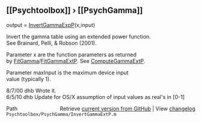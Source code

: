 ## [[Psychtoolbox]] &#8250; [[PsychGamma]]

output = [InvertGammaExpP](InvertGammaExpP)(x,input)  
  
Invert the gamma table using an extended power function.  
See Brainard, Pelli, & Robson (2001).  
  
Parameter x are the function parameters as returned  
by [FitGamma](FitGamma)/[FitGammaExtP](FitGammaExtP).  See [ComputeGammaExtP](ComputeGammaExtP).  
  
Parameter maxInput is the maximum device input  
value (typically 1).  
  
8/7/00   dhb      Wrote it.  
6/5/10   dhb      Update for OS/X assumption of input values as real's in [0-1]  




<div class="code_header" style="text-align:right;">
  <span style="float:left;">Path&nbsp;&nbsp;</span> <span class="counter">Retrieve <a href=
  "https://raw.github.com/Psychtoolbox-3/Psychtoolbox-3/beta/Psychtoolbox/PsychGamma/InvertGammaExtP.m">current version from GitHub</a> | View <a href=
  "https://github.com/Psychtoolbox-3/Psychtoolbox-3/commits/beta/Psychtoolbox/PsychGamma/InvertGammaExtP.m">changelog</a></span>
</div>
<div class="code">
  <code>Psychtoolbox/PsychGamma/InvertGammaExtP.m</code>
</div>

